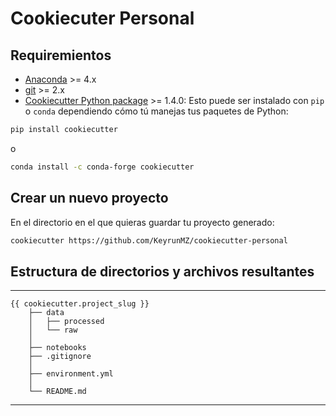 # Cookiecuter Personal

## Requiremientos

- [Anaconda](https://www.anaconda.com/download/) >= 4.x
- [git](https://git-scm.com/) >= 2.x
- [Cookiecutter Python package](http://cookiecutter.readthedocs.org/en/latest/installation.html) >= 1.4.0:
    Esto puede ser instalado con `pip` o `conda` dependiendo cómo tú manejas tus paquetes de Python:

``` bash
pip install cookiecutter
```

o

``` bash
conda install -c conda-forge cookiecutter
```

## Crear un nuevo proyecto

En el directorio en el que quieras guardar tu proyecto generado:

```bash
cookiecutter https://github.com/KeyrunMZ/cookiecutter-personal
```

## Estructura de directorios y archivos resultantes    

---

    {{ cookiecutter.project_slug }}
        ├── data
        │   ├── processed      
        │   └── raw            
        │
        ├── notebooks          
        ├── .gitignore         
        │
        ├── environment.yml    
        │
        └── README.md          

---